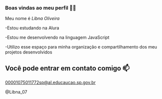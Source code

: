### Boas vindas ao meu perfil 💙💙

Meu nome é _Libna_ _Oliveira_ 

-Estou estudando na Alura


-Estou me desenvolvendo na linguagem JavaScript


-Utilizo esse espaço para minha organização e compartilhamento dos meu projetos desenvolvidos

## Você pode entrar em contato comigo 📫

00001075011772sp@al.educaucao.sp.gov.br

@Libna_07

